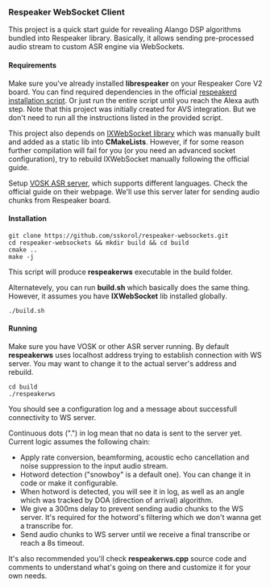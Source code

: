 ### Respeaker WebSocket Client

This project is a quick start guide for revealing Alango DSP algorithms bundled into Respeaker library. Basically, it allows sending pre-processed audio stream to custom ASR engine via WebSockets.

#### Requirements

Make sure you've already installed **librespeaker** on your Respeaker Core V2 board. You can find required dependencies in the official [respeakerd installation script](https://github.com/respeaker/respeakerd/blob/master/scripts/install_all.sh#L37-L43). Or just run the entire script until you reach the Alexa auth step. Note that this project was initially created for AVS integration. But we don't need to run all the instructions listed in the provided script.

This project also depends on [IXWebSocket library](https://machinezone.github.io/IXWebSocket/) which was manually built and added as a static lib into **CMakeLists**. However, if for some reason further compilation will fail for you (or you need an advanced socket configuration), try to rebuild IXWebSocket manually following the official guide.

Setup [VOSK ASR server](https://github.com/alphacep/vosk-server/blob/master/websocket/asr_server.py), which supports different languages. Check the official guide on their webpage. We'll use this server later for sending audio chunks from Respeaker board.

#### Installation

```shell script
git clone https://github.com/sskorol/respeaker-websockets.git
cd respeaker-websockets && mkdir build && cd build
cmake ..
make -j
```

This script will produce **respeakerws** executable in the build folder.

Alternatevely, you can run **build.sh** which basically does the same thing. However, it assumes you have **IXWebSocket** lib installed globally.

```shell script
./build.sh
```

#### Running

Make sure you have VOSK or other ASR server running. By default **respeakerws** uses localhost address trying to establish connection with WS server. You may want to change it to the actual server's address and rebuild.

```shell script
cd build
./respeakerws
```

You should see a configuration log and a message about successfull connectivity to WS server.

Continuous dots (".") in log mean that no data is sent to the server yet. Current logic assumes the following chain:

- Apply rate conversion, beamforming, acoustic echo cancellation and noise suppression to the input audio stream.
- Hotword detection ("snowboy" is a default one). You can change it in code or make it configurable.
- When hotword is detected, you will see it in log, as well as an angle which was tracked by DOA (direction of arrival) algorithm.
- We give a 300ms delay to prevent sending audio chunks to the WS server. It's required for the hotword's filtering which we don't wanna get a transcribe for.
- Send audio chunks to WS server until we receive a final transcribe or reach a 8s timeout.

It's also recommended you'll check **respeakerws.cpp** source code and comments to understand what's going on there and customize it for your own needs.
